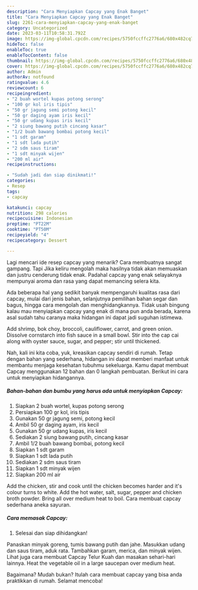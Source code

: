 ```yaml
---
description: "Cara Menyiapkan Capcay yang Enak Banget"
title: "Cara Menyiapkan Capcay yang Enak Banget"
slug: 2261-cara-menyiapkan-capcay-yang-enak-banget
category: Uncategorized
date: 2023-03-11T10:58:31.792Z
image: https://img-global.cpcdn.com/recipes/5750fccffc2776a6/680x482cq70/capcay-foto-resep-utama.jpg
hideToc: false
enableToc: true
enableTocContent: false
thumbnail: https://img-global.cpcdn.com/recipes/5750fccffc2776a6/680x482cq70/capcay-foto-resep-utama.jpg
cover: https://img-global.cpcdn.com/recipes/5750fccffc2776a6/680x482cq70/capcay-foto-resep-utama.jpg
author: Admin
authorAv: notfound
ratingvalue: 4.6
reviewcount: 6
recipeingredient:
- "2 buah wortel kupas potong serong"
- "100 gr kol iris tipis"
- "50 gr jagung semi potong kecil"
- "50 gr daging ayam iris kecil"
- "50 gr udang kupas iris kecil"
- "2 siung bawang putih cincang kasar"
- "1/2 buah bawang bombai potong kecil"
- "1 sdt garam"
- "1 sdt lada putih"
- "2 sdm saus tiram"
- "1 sdt minyak wijen"
- "200 ml air"
recipeinstructions:

- "Sudah jadi dan siap dinikmati!"
categories:
- Resep
tags:
- capcay

katakunci: capcay 
nutrition: 298 calories
recipecuisine: Indonesian
preptime: "PT22M"
cooktime: "PT50M"
recipeyield: "4"
recipecategory: Dessert

---
```



Lagi mencari ide resep capcay yang menarik? Cara membuatnya sangat gampang. Tapi Jika keliru mengolah maka hasilnya tidak akan memuaskan dan justru cenderung tidak enak. Padahal capcay yang enak selayaknya mempunyai aroma dan rasa yang dapat memancing selera kita.


Ada beberapa hal yang sedikit banyak mempengaruhi kualitas rasa dari capcay, mulai dari jenis bahan, selanjutnya pemilihan bahan segar dan bagus, hingga cara mengolah dan menghidangkannya. Tidak usah bingung kalau mau menyiapkan capcay yang enak di mana pun anda berada, karena asal sudah tahu caranya maka hidangan ini dapat jadi suguhan istimewa.

Add shrimp, bok choy, broccoli, cauliflower, carrot, and green onion. Dissolve cornstarch into fish sauce in a small bowl. Stir into the cap cai along with oyster sauce, sugar, and pepper; stir until thickened.


Nah, kali ini kita coba, yuk, kreasikan capcay sendiri di rumah. Tetap dengan bahan yang sederhana, hidangan ini dapat memberi manfaat untuk membantu menjaga kesehatan tubuhmu sekeluarga. Kamu dapat membuat Capcay menggunakan 12 bahan dan 0 langkah pembuatan. Berikut ini cara untuk menyiapkan hidangannya.

<!--inarticleads1-->

##### Bahan-bahan dan bumbu yang harus ada untuk menyiapkan Capcay:

1. Siapkan 2 buah wortel, kupas potong serong
1. Persiapkan 100 gr kol, iris tipis
1. Gunakan 50 gr jagung semi, potong kecil
1. Ambil 50 gr daging ayam, iris kecil
1. Gunakan 50 gr udang kupas, iris kecil
1. Sediakan 2 siung bawang putih, cincang kasar
1. Ambil 1/2 buah bawang bombai, potong kecil
1. Siapkan 1 sdt garam
1. Siapkan 1 sdt lada putih
1. Sediakan 2 sdm saus tiram
1. Siapkan 1 sdt minyak wijen
1. Siapkan 200 ml air


Add the chicken, stir and cook until the chicken becomes harder and it&#39;s colour turns to white. Add the hot water, salt, sugar, pepper and chicken broth powder. Bring all over medium heat to boil. Cara membuat capcay sederhana aneka sayuran. 

<!--inarticleads2-->

##### Cara memasak Capcay:


1. Selesai dan siap dihidangkan!

Panaskan minyak goreng, tumis bawang putih dan jahe. Masukkan udang dan saus tiram, aduk rata. Tambahkan garam, merica, dan minyak wijen. Lihat juga cara membuat Capcay Telur Kuah dan masakan sehari-hari lainnya. Heat the vegetable oil in a large saucepan over medium heat. 

Bagaimana? Mudah bukan? Itulah cara membuat capcay yang bisa anda praktikkan di rumah. Selamat mencoba!
